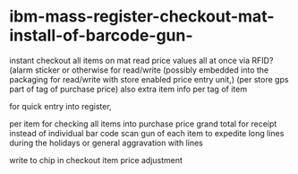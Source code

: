 # ibm-mass-register-checkout-mat-install-of-barcode-gun-





instant checkout all items on mat read price values all at once via RFID? (alarm sticker or otherwise for read/write (possibly embedded into the packaging for read/write with store enabled price entry unit,) (per store gps part of tag of purchase price) also extra item info per tag of item

for quick entry into register,

per item for checking all items into purchase price grand total for receipt instead of individual bar code scan gun of each item to expedite long lines during the holidays or general aggravation with lines

write to chip in checkout item price adjustment 
